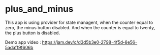 # plus_and_minus

This app is using provider for state managent, when the counter equal to zero, the minus button disabled. And when the counter is equal to twenty, the plus button is disabled.

Demo app video :
https://jam.dev/c/d3d5b3e0-2798-4f5d-8e56-5adaff9f606b
